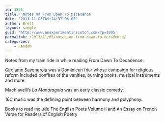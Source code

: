 ```yaml
---
id: 1895
title: 'Notes On From Dawn To Decadence'
date: '2013-11-05T09:14:37-06:00'
author: Brett
layout: single
guid: 'http://www.anexperimentinscotch.com/?p=1895'
permalink: /2013/11/05/notes-on-from-dawn-to-decadence/
categories:
    - Random
---
```


Notes from my train ride in while reading From Dawn To Decadence:

[Girolamo Savonarola](http://en.wikipedia.org/wiki/Girolamo_Savonarola) was a Dominican friar whose campaign for religious reform included bonfires of the vanities, burning books, musical instruments and more.

Machiavelli’s *La Mandragola* was an early classic comedy.

16C music was the defining point between harmony and polyphony.

Books to read include The English Poets Volume II and An Essay on French Verse for Readers of English Poetry